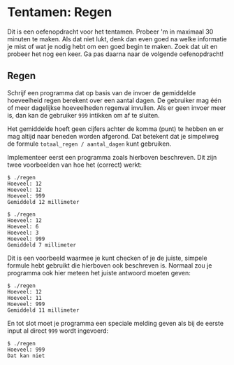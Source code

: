 # Tentamen: Regen

Dit is een oefenopdracht voor het tentamen. Probeer 'm in maximaal 30 minuten te maken. Als dat niet lukt, denk dan even goed na welke informatie je mist of wat je nodig hebt om een goed begin te maken. Zoek dat uit en probeer het nog een keer. Ga pas daarna naar de volgende oefenopdracht!

## Regen

Schrijf een programma dat op basis van de invoer de gemiddelde hoeveelheid regen berekent over een aantal dagen. De gebruiker mag één of meer dagelijkse hoeveelheden regenval invullen. Als er geen invoer meer is, dan kan de gebruiker `999` intikken om af te sluiten.

Het gemiddelde hoeft geen cijfers achter de komma (punt) te hebben en er mag altijd naar beneden worden afgerond. Dat betekent dat je simpelweg de formule `totaal_regen / aantal_dagen` kunt gebruiken.

Implementeer eerst een programma zoals hierboven beschreven. Dit zijn twee voorbeelden van hoe het (correct) werkt:

    $ ./regen
    Hoeveel: 12
    Hoeveel: 12
    Hoeveel: 999
    Gemiddeld 12 millimeter

    $ ./regen
    Hoeveel: 12
    Hoeveel: 6
    Hoeveel: 3
    Hoeveel: 999
    Gemiddeld 7 millimeter

Dit is een voorbeeld waarmee je kunt checken of je de juiste, simpele formule hebt gebruikt die hierboven ook beschreven is. Normaal zou je programma ook hier meteen het juiste antwoord moeten geven:

    $ ./regen
    Hoeveel: 12
    Hoeveel: 11
    Hoeveel: 999
    Gemiddeld 11 millimeter

En tot slot moet je programma een speciale melding geven als bij de eerste input al direct `999` wordt ingevoerd:

    $ ./regen
    Hoeveel: 999
    Dat kan niet
